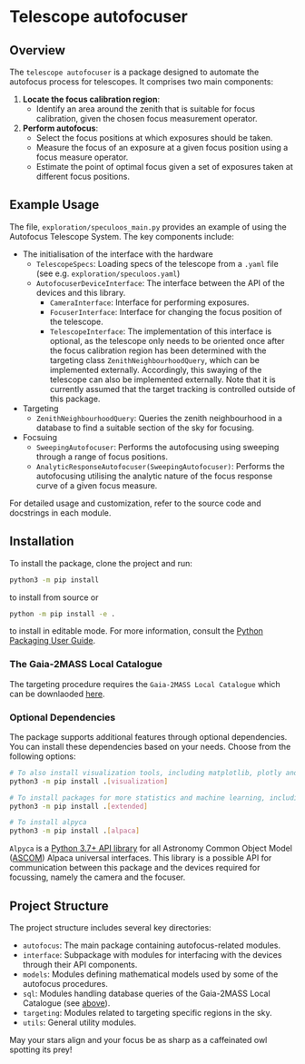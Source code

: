 # Telescope autofocuser

## Overview

The `telescope autofocuser` is a package designed to automate the autofocus process for telescopes. It comprises two main components:
1. **Locate the focus calibration region**: 
   - Identify an area around the zenith that is suitable for focus calibration, given the chosen
   focus measurement operator.
2. **Perform autofocus**: 
   - Select the focus positions at which exposures should be taken.
   - Measure the focus of an exposure at a given focus position using a focus measure operator.
   - Estimate the point of optimal focus given a set of exposures taken at different focus positions.

## Example Usage

The file, `exploration/speculoos_main.py` provides an example of using the Autofocus Telescope System.
The key components include:
- The initialisation of the interface with the hardware
  - `TelescopeSpecs`: Loading specs of the telescope from a `.yaml` file (see e.g. `exploration/speculoos.yaml`)
  - `AutofocuserDeviceInterface`: The interface between the API of the devices and this library.
    - `CameraInterface`: Interface for performing exposures.
    - `FocuserInterface`: Interface for changing the focus position of the telescope.
    - `TelescopeInterface`: The implementation of this interface is optional, as the telescope
    only needs to be oriented once after the focus calibration region has been determined 
    with the targeting class `ZenithNeighbourhoodQuery`, which can be implemented externally.
    Accordingly, this swaying of the telescope can also be implemented externally. Note that it is
    currently assumed that the target tracking is controlled outside of this package.
- Targeting
  - `ZenithNeighbourhoodQuery`: Queries the zenith neighbourhood in a database to find a suitable section of the sky for focusing.
- Focsuing
  - `SweepingAutofocuser`: Performs the autofocusing using sweeping through a range of focus positions.
  - `AnalyticResponseAutofocuser(SweepingAutofocuser)`: Performs the autofocusing utilising the analytic nature of the focus response curve of a given focus measure.

For detailed usage and customization, refer to the source code and docstrings in each module.

## Installation

To install the package, clone the project and run:
```bash
python3 -m pip install
```
to install from source or
```bash
python -m pip install -e .
```
to install in editable mode.
For more information, consult the [Python Packaging User Guide](https://packaging.python.org/en/latest/tutorials/installing-packages/#installing-from-a-local-src-tree).

### <a name="catalogue"></a>The Gaia-2MASS Local Catalogue
The targeting procedure requires the `Gaia-2MASS Local Catalogue` which can be downlaoded [here](https://github.com/ppp-one/gaia-tmass-sqlite).

### Optional Dependencies
The package supports additional features through optional dependencies.
You can install these dependencies based on your needs. Choose from the following options:
```bash
# To also install visualization tools, including matplotlib, plotly and dash
python3 -m pip install .[visualization]

# To install packages for more statistics and machine learning, including scikit-learn.
python3 -m pip install .[extended]

# To install alpyca
python3 -m pip install .[alpaca]
```
`Alpyca` is a [Python 3.7+ API library](https://pypi.org/project/alpyca/)
for all Astronomy Common Object Model ([ASCOM](https://ascom-standards.org/))
Alpaca universal interfaces.
This library is a possible API for communication between this package and the devices required
for focussing, namely the camera and the focuser.

## Project Structure
The project structure includes several key directories:
- `autofocus`: The main package containing autofocus-related modules.
- `interface`: Subpackage with modules for interfacing with the devices through their API components.
- `models`: Modules defining mathematical models used by some of the autofocus procedures.
- `sql`: Modules handling database queries of the Gaia-2MASS Local Catalogue (see [above](#catalogue)).
- `targeting`: Modules related to targeting specific regions in the sky.
- `utils`: General utility modules.

May your stars align and your focus be as sharp as a caffeinated owl spotting its prey!
